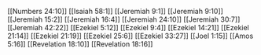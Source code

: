 [[Numbers 24:10]]
[[Isaiah 58:1]]
[[Jeremiah 9:1]]
[[Jeremiah 9:10]]
[[Jeremiah 15:2]]
[[Jeremiah 16:4]]
[[Jeremiah 24:10]]
[[Jeremiah 30:7]]
[[Jeremiah 42:22]]
[[Ezekiel 5:12]]
[[Ezekiel 9:4]]
[[Ezekiel 14:21]]
[[Ezekiel 21:14]]
[[Ezekiel 21:19]]
[[Ezekiel 25:6]]
[[Ezekiel 33:27]]
[[Joel 1:15]]
[[Amos 5:16]]
[[Revelation 18:10]]
[[Revelation 18:16]]

